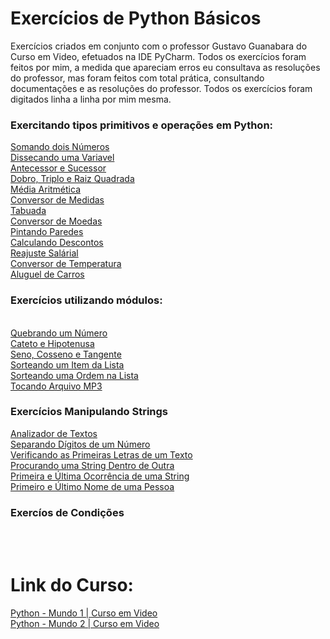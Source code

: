 # Exercícios de Python Básicos

Exercícios criados em conjunto com o professor Gustavo Guanabara do Curso em Video, efetuados na IDE PyCharm.
Todos os exercícios foram feitos por mim, a medida que apareciam erros eu consultava as resoluções do professor, mas foram feitos com total prática, consultando documentações e as resoluções do professor. Todos os exercícios foram digitados linha a linha por mim mesma.


### Exercitando tipos primitivos e operações em Python:<br>
<a href="https://github.com/jerrayner/CursoemVideoPY/blob/main/aula006.py">Somando dois Números</a><br>
<a href="https://github.com/jerrayner/CursoemVideoPY/blob/main/ex004.py">Dissecando uma Variavel</a><br>
<a href="https://github.com/jerrayner/CursoemVideoPY/blob/main/ex005.py">Antecessor e Sucessor</a><br>
<a href="https://github.com/jerrayner/CursoemVideoPY/blob/main/ex006.py">Dobro, Triplo e Raiz Quadrada</a><br>
<a href="https://github.com/jerrayner/CursoemVideoPY/blob/main/ex007.py">Média Aritmética</a><br>
<a href="https://github.com/jerrayner/CursoemVideoPY/blob/main/ex008.py">Conversor de Medidas</a><br>
<a href="https://github.com/jerrayner/CursoemVideoPY/blob/main/ex009.py">Tabuada</a><br>
<a href ="https://github.com/jerrayner/CursoemVideoPY/blob/main/ex010.py">Conversor de Moedas</a><br>
<a href ="https://github.com/jerrayner/CursoemVideoPY/blob/main/ex011.py">Pintando Paredes</a><br>
<a href ="https://github.com/jerrayner/CursoemVideoPY/blob/main/ex012.py">Calculando Descontos</a><br>
<a href ="https://github.com/jerrayner/CursoemVideoPY/blob/main/ex013.py">Reajuste Salárial</a><br>
<a href ="https://github.com/jerrayner/CursoemVideoPY/blob/main/ex014.py">Conversor de Temperatura</a><br>
<a href ="https://github.com/jerrayner/CursoemVideoPY/blob/main/ex015.py">Aluguel de Carros</a><br>

### Exercícios utilizando módulos:
<br>
<a href="https://github.com/jerrayner/CursoemVideoPY/blob/main/ex016.py">Quebrando um Número</a><br>
<a href="https://github.com/jerrayner/CursoemVideoPY/blob/main/ex017.py">Cateto e Hipotenusa</a><br>
<a href="https://github.com/jerrayner/CursoemVideoPY/blob/main/ex018.py">Seno, Cosseno e Tangente</a><br>
<a href="https://github.com/jerrayner/CursoemVideoPY/blob/main/ex019.py">Sorteando um Item da Lista</a><br>
<a href="https://github.com/jerrayner/CursoemVideoPY/blob/main/ex020.py">Sorteando uma Ordem na Lista</a><br>
<a href="https://github.com/jerrayner/CursoemVideoPY/blob/main/ex021.py">Tocando Arquivo MP3</a><br>

### Exercícios Manipulando Strings<br>

<a href="https://github.com/jerrayner/CursoemVideoPY/blob/main/ex022.py">Analizador de Textos</a><br>
<a href="https://github.com/jerrayner/CursoemVideoPY/blob/main/ex023.py">Separando Dígitos de um Número</a><br>
<a href="https://github.com/jerrayner/CursoemVideoPY/blob/main/ex024.py">Verificando as Primeiras Letras de um Texto</a><br>
<a href="https://github.com/jerrayner/CursoemVideoPY/blob/main/ex025.py">Procurando uma String Dentro de Outra</a><br>
<a href="https://github.com/jerrayner/CursoemVideoPY/blob/main/ex026.py">Primeira e Última Ocorrência de uma String</a><br>
<a href="https://github.com/jerrayner/CursoemVideoPY/blob/main/ex027.py">Primeiro e Último Nome de uma Pessoa</a><br>

### Exercíos de Condições

<br><br>
# Link do Curso:
 <a href="https://www.cursoemvideo.com/curso/python-3-mundo-1/">Python - Mundo 1 | Curso em Video</a><br>
 <a href="https://www.cursoemvideo.com/curso/python-3-mundo-2/">Python - Mundo 2 | Curso em Video</a>
   
   
